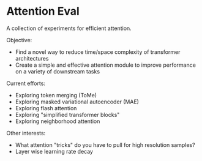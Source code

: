 # Attention Eval

A collection of experiments for efficient attention.

Objective:
* Find a novel way to reduce time/space complexity of transformer architectures
* Create a simple and effective attention module to improve performance on a variety of downstream tasks

Current efforts:
* Exploring token merging (ToMe)
* Exploring masked variational autoencoder (MAE)
* Exploring flash attention
* Exploring "simplified transformer blocks"
* Exploring neighborhood attention

Other interests:
* What attention "tricks" do you have to pull for high resolution samples?
* Layer wise learning rate decay
